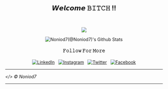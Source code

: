 <div align="center">
 <h2> 𝙒𝙚𝙡𝙘𝙤𝙢𝙚 𝙱𝙸𝚃𝙲𝙷 !!</h2> <br>

<img src="https://64.media.tumblr.com/70cf35951cd3751c374fa036bc946364/tumblr_mguhs99Ayj1rlelpwo1_500.gif"><br>
</div>

<div align="center">

<img align="center" src="https://github-readme-stats.vercel.app/api?username=Noniod7&&show_icons=true&title_color=ffc857&icon_color=8ac926&text_color=daf7dc&bg_color=151515" alt="Noniod7(@Noniod7)'s Github Stats"><br>

<h4>𝙵𝚘𝚕𝚕𝚘𝚠 𝙵𝚘𝚛 𝙼𝚘𝚛𝚎</h4>
<a href="https://www.linkedin.com/in/Noniod7/" target="_blank"><img src="https://img.shields.io/badge/LinkedIn-%230077B5.svg?&style=flat-square&logo=linkedin&logoColor=white" alt="LinkedIn"></a> &nbsp; 
<a href="https://www.instagram.com/Noniod7/" target="_blank"><img src="https://img.shields.io/badge/Instagram-%23E4405F.svg?&style=flat-square&logo=instagram&logoColor=white" alt="Instagram"></a> &nbsp; 
<a href="https://twitter.com/Noniod7?s=09/" target="_blank"><img src="https://img.shields.io/badge/Twitter-%231877F2.svg?&style=flat-square&logo=twitter&logoColor=white" alt="Twitter"></a> &nbsp; 
<a href="https://www.facebook.com/Noniod7/" target="_blank"><img src="https://img.shields.io/badge/Facebook-%231877F2.svg?&style=flat-square&logo=facebook&logoColor=white" alt="Facebook"></a>  <br>

---

</div>

<i> </> © Noniod7

---
